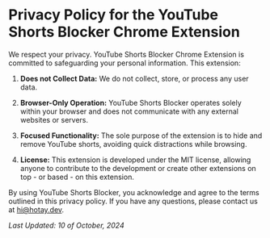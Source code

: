 # Privacy Policy for the YouTube Shorts Blocker Chrome Extension

We respect your privacy. YouTube Shorts Blocker Chrome Extension is committed to safeguarding your personal information. This extension:

1. **Does not Collect Data:** We do not collect, store, or process any user data.

2. **Browser-Only Operation:** YouTube Shorts Blocker operates solely within your browser and does not communicate with any external websites or servers.

3. **Focused Functionality:** The sole purpose of the extension is to hide and remove YouTube shorts, avoiding quick distractions while browsing.

4. **License:** This extension is developed under the MIT license, allowing anyone to contribute to the development or create other extensions on top - or based - on this extension.

By using YouTube Shorts Blocker, you acknowledge and agree to the terms outlined in this privacy policy. If you have any questions, please contact us at [hi@hotay.dev](mailto:hi@hotay.dev).

*Last Updated: 10 of October, 2024*
